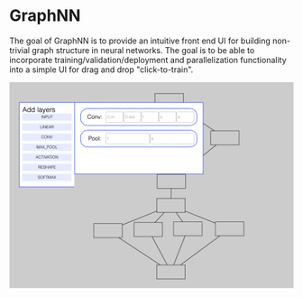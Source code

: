 # GraphNN
The goal of GraphNN is to provide an intuitive front end UI for building non-trivial graph structure in neural networks. The goal is to be able to incorporate training/validation/deployment and parallelization functionality into a simple UI for drag and drop "click-to-train". 

![Building Inception like ANN](/images/inception-like.png)